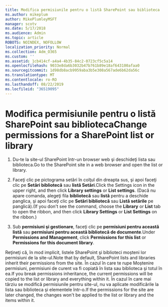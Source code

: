 ```yaml
---
title: Modifica permisiunile pentru o listă SharePoint sau biblioteca
ms.author: mikeplum
author: MikePlumleyMSFT
manager: scotv
ms.date: 5/17/2018
ms.audience: Admin
ms.topic: article
ROBOTS: NOINDEX, NOFOLLOW
localization_priority: Normal
ms.collection: Adm_O365
ms.custom: ''
ms.assetid: 1cb414cf-a4a4-4b35-84c2-0723cf5c5a14
ms.openlocfilehash: 9033e8da6b3032b47b761b89e18af643100afaa0
ms.sourcegitcommit: 1d98db8acb9959aba3b5e308a567ade6b62da56c
ms.translationtype: MT
ms.contentlocale: ro-RO
ms.lasthandoff: 08/22/2019
ms.locfileid: "36519095"
---
```

# <a name="change-permissions-for-a-sharepoint-list-or-library"></a><span data-ttu-id="0eb61-102">Modifica permisiunile pentru o listă SharePoint sau biblioteca</span><span class="sxs-lookup"><span data-stu-id="0eb61-102">Change permissions for a SharePoint list or library</span></span>

1. <span data-ttu-id="0eb61-103">Du-te la site-ul SharePoint într-un browser web şi deschideţi lista sau biblioteca.</span><span class="sxs-lookup"><span data-stu-id="0eb61-103">Go to the SharePoint site in a web browser and open the list or library.</span></span>
    
2. <span data-ttu-id="0eb61-104">Faceţi clic pe pictograma setări în colţul din dreapta sus, şi apoi faceţi clic pe **Setări bibliotecă** sau **listă Setări**.</span><span class="sxs-lookup"><span data-stu-id="0eb61-104">Click the Settings icon in the upper right, and then click **Library settings** or **List settings**.</span></span> <span data-ttu-id="0eb61-105">(Dacă nu apare comanda, alegeţi fila **bibliotecă** sau **listă** pentru a deschide panglica, şi apoi faceţi clic pe **Setări bibliotecă** sau **Listă setările** pe panglică).</span><span class="sxs-lookup"><span data-stu-id="0eb61-105">(If you don't see the command, choose the **Library** or **List** tab to open the ribbon, and then click **Library Settings** or **List Settings** on the ribbon.)</span></span> 
    
3. <span data-ttu-id="0eb61-106">Sub **permisiuni şi gestionare**, faceţi clic pe **permisiuni pentru această listă** sau **permisiuni pentru această bibliotecă de documente**.</span><span class="sxs-lookup"><span data-stu-id="0eb61-106">Under **Permissions and Management**, click **Permissions for this list** or **Permissions for this document library**.</span></span>
    
<span data-ttu-id="0eb61-107">Reţineţi că, în mod implicit, listele SharePoint şi biblioteci moșteni lor permisiuni de la site-ul.</span><span class="sxs-lookup"><span data-stu-id="0eb61-107">Note that by default, SharePoint lists and libraries inherit their permissions from the site.</span></span> <span data-ttu-id="0eb61-108">În cazul în care te rupe Moștenire permisiuni, permisiuni de curent va fi copiată în lista sau biblioteca şi totul în ea.</span><span class="sxs-lookup"><span data-stu-id="0eb61-108">If you break permissions inheritance, the current permissions will be copied to the list or library and everything within it.</span></span> <span data-ttu-id="0eb61-109">În cazul în care mai târziu se modifică permisiunile pentru site-ul, nu va aplicate modificările la lista sau biblioteca şi elementele într-o.</span><span class="sxs-lookup"><span data-stu-id="0eb61-109">If the permissions for the site are later changed, the changes won't be applied to the list or library and the items within it.</span></span>
  

